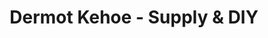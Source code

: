 ---
title: "Dermot Kehoe - Supply & DIY"
url: /new-ross/dermot-kehoe-supply-und-diy/
shop: Baumarkt
---